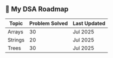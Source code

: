 ## 🧠 My DSA Roadmap

| Topic        | Problem Solved | Last Updated       |
|--------------|----------------|--------------------|
| Arrays       | 30             | Jul 2025           | 
| Strings      | 20             | Jul 2025           | 
| Trees        | 30             | Jul 2025           | 

